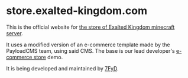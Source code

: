 # store.exalted-kingdom.com

This is the official website for [the store of Exalted Kingdom minecraft server](store.exalted-kingdom.com). 

It uses a modified version of an e-commerce template made by the PayloadCMS team, using said CMS. The base is our lead developer's [e-commerce store](https://store.7fyd.dev) demo. 

It is being developed and maintained by [7FyD](https://7fyd.dev).

